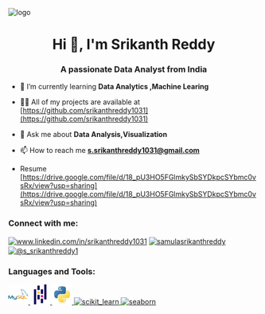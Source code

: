 ![logo]([https://github.com/srikanthreddy1031/srikanthreddy1031/blob/main/backgroung.jpg](https://github.com/srikanthreddy1031/srikanthreddy1031/blob/main/54dd2a6c17f894e233848e18eaa242d9.jpg))
<h1 align="center">Hi 👋, I'm Srikanth Reddy</h1>
<h3 align="center">A passionate Data Analyst from India</h3>

- 🌱 I’m currently learning **Data Analytics ,Machine Learing**

- 👨‍💻 All of my projects are available at [https://github.com/srikanthreddy1031](https://github.com/srikanthreddy1031)

- 💬 Ask me about **Data Analysis,Visualization**

- 📫 How to reach me **s.srikanthreddy1031@gmail.com**

- Resume [https://drive.google.com/file/d/18_pU3HO5FGlmkySbSYDkpcSYbmc0vsRx/view?usp=sharing](https://drive.google.com/file/d/18_pU3HO5FGlmkySbSYDkpcSYbmc0vsRx/view?usp=sharing)

<h3 align="left">Connect with me:</h3>
<p align="left">
<a href="https://linkedin.com/in/srikanthreddy1031" target="blank"><img align="center" src="https://raw.githubusercontent.com/rahuldkjain/github-profile-readme-generator/master/src/images/icons/Social/linked-in-alt.svg" alt="www.linkedin.com/in/srikanthreddy1031" height="30" width="40" /></a>
<a href="https://kaggle.com/samulasrikanthreddy" target="blank"><img align="center" src="https://raw.githubusercontent.com/rahuldkjain/github-profile-readme-generator/master/src/images/icons/Social/kaggle.svg" alt="samulasrikanthreddy" height="30" width="40" /></a>
<a href="https://www.hackerrank.com/s_srikanthreddy1" target="blank"><img align="center" src="https://raw.githubusercontent.com/rahuldkjain/github-profile-readme-generator/master/src/images/icons/Social/hackerrank.svg" alt="@s_srikanthreddy1" height="30" width="40" /></a>
</p>

<h3 align="left">Languages and Tools:</h3>
<p align="left"> <a href="https://www.mysql.com/" target="_blank" rel="noreferrer"> <img src="https://raw.githubusercontent.com/devicons/devicon/master/icons/mysql/mysql-original-wordmark.svg" alt="mysql" width="40" height="40"/> </a> <a href="https://pandas.pydata.org/" target="_blank" rel="noreferrer"> <img src="https://raw.githubusercontent.com/devicons/devicon/2ae2a900d2f041da66e950e4d48052658d850630/icons/pandas/pandas-original.svg" alt="pandas" width="40" height="40"/> </a> <a href="https://www.python.org" target="_blank" rel="noreferrer"> <img src="https://raw.githubusercontent.com/devicons/devicon/master/icons/python/python-original.svg" alt="python" width="40" height="40"/> </a> <a href="https://scikit-learn.org/" target="_blank" rel="noreferrer"> <img src="https://upload.wikimedia.org/wikipedia/commons/0/05/Scikit_learn_logo_small.svg" alt="scikit_learn" width="40" height="40"/> </a> <a href="https://seaborn.pydata.org/" target="_blank" rel="noreferrer"> <img src="https://seaborn.pydata.org/_images/logo-mark-lightbg.svg" alt="seaborn" width="40" height="40"/> </a> </p>

